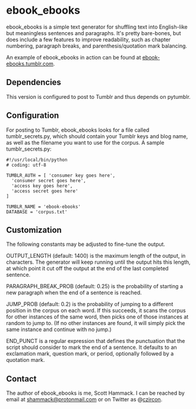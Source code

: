 # ebook\_ebooks
ebook\_ebooks is a simple text generator for shuffling text into English-like
but meaningless sentences and paragraphs. It's pretty bare-bones, but does
include a few features to improve readability, such as chapter numbering,
paragraph breaks, and parenthesis/quotation mark balancing.

An example of ebook\_ebooks in action can be found at
[ebook-ebooks.tumblr.com](https://ebook-ebooks.tumblr.com/).

## Dependencies
This version is configured to post to Tumblr and thus depends on pytumblr.

## Configuration
For posting to Tumblr, ebook\_ebooks looks for a file called
tumblr\_secrets.py, which should contain your Tumblr keys and blog
name, as well as the filename you want to use for the corpus. A sample
tumblr\_secrets.py:

	#!/usr/local/bin/python
	# coding: utf-8
	
	TUMBLR_AUTH = [ 'consumer key goes here',
	  'consumer secret goes here',
	  'access key goes here',
	  'access secret goes here'
	]
	
	TUMBLR_NAME = 'ebook-ebooks'
	DATABASE = 'corpus.txt'

## Customization
The following constants may be adjusted to fine-tune the output.

OUTPUT\_LENGTH (default: 1400) is the maximum length of the output, in
characters. The generator will keep running until the output hits this length,
at which point it cut off the output at the end of the last completed
sentence.

PARAGRAPH\_BREAK\_PROB (default: 0.25) is the probability of starting a new
paragraph when the end of a sentence is reached.

JUMP\_PROB (default: 0.2) is the probability of jumping to a different
position in the corpus on each word. If this succeeds, it scans the corpus
for other instances of the same word, then picks one of those instances at
random to jump to. (If no other instances are found, it will simply pick
the same instance and continue with no jump.)

END\_PUNCT is a regular expression that defines the punctuation that the
script should consider to mark the end of a sentence. It defaults to an
exclamation mark, question mark, or period, optionally followed by a
quotation mark.

## Contact
The author of ebook\_ebooks is me, Scott Hammack. I can be reached by
email at <shammack@protonmail.com> or on Twitter as
@[czircon](https://twitter.com/czircon/).
